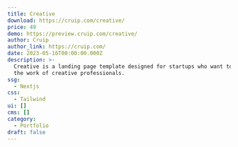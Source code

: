 ```yaml
---
title: Creative
download: https://cruip.com/creative/
price: 49
demo: https://preview.cruip.com/creative/
author: Cruip
author_link: https://cruip.com/
date: 2023-05-16T00:00:00.000Z
description: >-
  Creative is a landing page template designed for startups who want to showcase
  the work of creative professionals.
ssg:
  - Nextjs
css:
  - Tailwind
ui: []
cms: []
category:
  - Portfolio
draft: false
---
```

